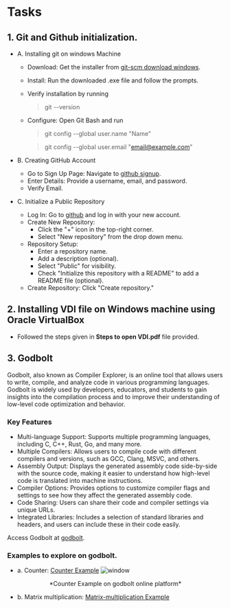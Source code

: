 # Tasks

## 1. Git and Github initialization.
- A. Installing git on windows Machine
	+ Download: Get the installer from [git-scm download windows](https://git-scm.com/download/win).
	+ Install: Run the downloaded .exe file and follow the prompts.
	+ Verify installation by running
		>git --version
	+ Configure: Open Git Bash and run
		>git config --global user.name "Name"

  		>git config --global user.email "email@example.com"
		
- B. Creating GitHub Account
	+ Go to Sign Up Page: Navigate to [github signup](https://github.com/signup).
	+ Enter Details: Provide a username, email, and password.
	+ Verify Email.
	
- C. Initialize a Public Repository
	+ Log In: Go to [github](https://github.com/) and log in with your new account.
	+ Create New Repository:
		* Click the "+" icon in the top-right corner.
		* Select "New repository" from the drop down menu.
	+ Repository Setup:
		* Enter a repository name.
		* Add a description (optional).
		* Select "Public" for visibility.
		* Check "Initialize this repository with a README" to add a README file (optional).
	+ Create Repository: Click "Create repository."
	


## 2. Installing VDI file on Windows machine using Oracle VirtualBox
- Followed the steps given in **Steps to open VDI.pdf** file provided.


## 3. Godbolt

Godbolt, also known as Compiler Explorer, is an online tool that allows users to write, compile, and analyze code in various programming languages. Godbolt is widely used by developers, educators, and students to gain insights into the compilation process and to improve their understanding of low-level code optimization and behavior.

### Key Features
- Multi-language Support: Supports multiple programming languages, including C, C++, Rust, Go, and many more.
- Multiple Compilers: Allows users to compile code with different compilers and versions, such as GCC, Clang, MSVC, and others.
- Assembly Output: Displays the generated assembly code side-by-side with the source code, making it easier to understand how high-level code is translated into machine instructions.
- Compiler Options: Provides options to customize compiler flags and settings to see how they affect the generated assembly code.
- Code Sharing: Users can share their code and compiler settings via unique URLs.
- Integrated Libraries: Includes a selection of standard libraries and headers, and users can include these in their code easily.

Access Godbolt at [godbolt](https://godbolt.org/).

### Examples to explore on godbolt.
- a. Counter: [Counter Example](https://godbolt.org/z/caKPbcGoo)
![window](https://github.com/vishal-hunashikatti/riscv/assets/93430948/29ab8d42-36b8-4beb-a73c-d70a89095fdb)
<p style="text-align: center;">*Counter Example on godbolt online platform*</p>


- b. Matrix multiplication: [Matrix-multiplication Example](https://godbolt.org/z/19Gee3KMG)
